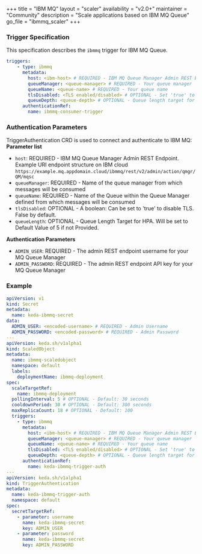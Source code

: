 +++
title = "IBM MQ"
layout = "scaler"
availability = "v2.0+"
maintainer = "Community"
description = "Scale applications based on IBM MQ Queue"
go_file = "ibmmq_scaler"
+++

### Trigger Specification

This specification describes the `ibmmq` trigger for IBM MQ Queue.

```yaml
triggers:
    - type: ibmmq
      metadata:
        host: <ibm-host> # REQUIRED - IBM MQ Queue Manager Admin REST Endpoint
        queueManager: <queue-manager> # REQUIRED - Your queue manager
        queueName: <queue-name> # REQUIRED - Your queue name
        tlsDisabled: <TLS enabled/disabled> # OPTIONAL - Set 'true' to disable TLS. Default: false
        queueDepth: <queue-depth> # OPTIONAL - Queue length target for HPA. Default: 5 messages
      authenticationRef:
        name: ibmmq-consumer-trigger
```




### Authentication Parameters

TriggerAuthentication CRD is used to connect and authenticate to IBM MQ:
  **Parameter list**
  - `host`: REQUIRED - IBM MQ Queue Manager Admin REST Endpoint. Example URI endpoint structure on IBM cloud `https://example.mq.appdomain.cloud/ibmmq/rest/v2/admin/action/qmgr/QM/mqsc`
  - `queueManager`: REQUIRED - Name of the queue manager from which messages will be consumed
  - `queueName`: REQUIRED - Name of the Queue within the Queue Manager defined from which messages will be consumed
  - `tlsDisabled`: OPTIONAL - A boolean: Can be set to 'true' to disable TLS. False by default.
  - `queueLength`: OPTIONAL - Queue Length Target for HPA. Will be set to Default Value of 5 if not Provided.
  
  **Authentication Parameters** 
  - `ADMIN_USER`: REQUIRED - The admin REST endpoint username for your MQ Queue Manager
  - `ADMIN_PASSWORD`: REQUIRED - The admin REST endpoint API key for your MQ Queue Manager

### Example
```yaml
apiVersion: v1
kind: Secret
metadata:
  name: keda-ibmmq-secret
data:
  ADMIN_USER: <encoded-username> # REQUIRED - Admin Username
  ADMIN_PASSWORD: <encoded-password> # REQUIRED - Admin Password
---
apiVersion: keda.sh/v1alpha1
kind: ScaledObject
metadata:
  name: ibmmq-scaledobject
  namespace: default
  labels:
    deploymentName: ibmmq-deployment
spec:
  scaleTargetRef:
    name: ibmmq-deployment
  pollingInterval: 5 # OPTIONAL - Default: 30 seconds
  cooldownPeriod: 30 # OPTIONAL - Default: 300 seconds
  maxReplicaCount: 18 # OPTIONAL - Default: 100
  triggers:
    - type: ibmmq
      metadata:
        host: <ibm-host> # REQUIRED - IBM MQ Queue Manager Admin REST Endpoint
        queueManager: <queue-manager> # REQUIRED - Your queue manager
        queueName: <queue-name> # REQUIRED - Your queue name
        tlsDisabled: <TLS enabled/disabled> # OPTIONAL - Set 'true' to disable TLS. Default: false
        queueDepth: <queue-depth> # OPTIONAL - Queue length target for HPA. Default: 5 messages
      authenticationRef:
        name: keda-ibmmq-trigger-auth
---
apiVersion: keda.sh/v1alpha1
kind: TriggerAuthentication
metadata:
  name: keda-ibmmq-trigger-auth
  namespace: default
spec:
  secretTargetRef:
    - parameter: username
      name: keda-ibmmq-secret
      key: ADMIN_USER
    - parameter: password
      name: keda-ibmmq-secret
      key: ADMIN_PASSWORD
```
